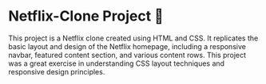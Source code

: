 # Netflix-Clone Project 🤴
This project is a Netflix clone created using HTML and CSS. It replicates the basic layout and design of the Netflix homepage, including a responsive navbar, featured content section, and various content rows. This project was a great exercise in understanding CSS layout techniques and responsive design principles.